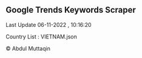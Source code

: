 

## Google Trends Keywords Scraper 
 
Last Update 06-11-2022 , 10:16:20

Country List :
VIETNAM.json



© Abdul Muttaqin 

